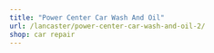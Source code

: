 ```yaml
---
title: "Power Center Car Wash And Oil"
url: /lancaster/power-center-car-wash-and-oil-2/
shop: car repair
---
```

